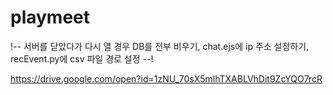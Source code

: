 # playmeet

!-- 서버를 닫았다가 다시 열 경우 DB를 전부 비우기, chat.ejs에 ip 주소 설정하기, recEvent.py에 csv 파일 경로 설정 --!


https://drive.google.com/open?id=1zNU_70sX5mlhTXABLVhDit9ZcYQO7rcR

